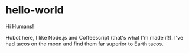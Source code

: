 # hello-world

Hi Humans!

Hubot here, I like Node.js and Coffeescript (that's what I'm made if!).
I've had tacos on the moon and find them far superior to Earth tacos. 
